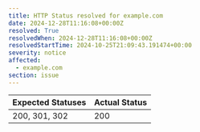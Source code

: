 ```yaml
---
title: HTTP Status resolved for example.com
date: 2024-12-28T11:16:08+00:00Z
resolved: True
resolvedWhen: 2024-12-28T11:16:08+00:00Z
resolvedStartTime: 2024-10-25T21:09:43.191474+00:00
severity: notice
affected:
  - example.com
section: issue
---
```


| Expected Statuses | Actual Status  |
|-------------------|----------------|
| 200, 301, 302 | 200 |
